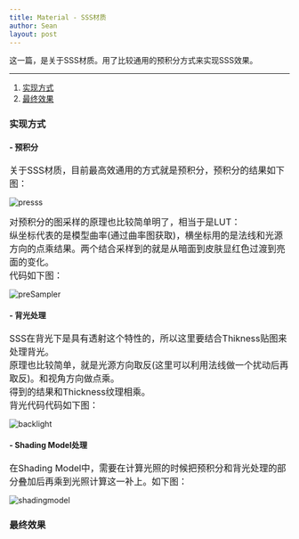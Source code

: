 ```yaml
---
title: Material - SSS材质
author: Sean
layout: post
---
```

这一篇，是关于SSS材质。用了比较通用的预积分方式来实现SSS效果。

****



1. [实现方式](#实现方式)
2. [最终效果](#最终效果)

### 实现方式
#### - 预积分
<font size="3">
  关于SSS材质，目前最高效通用的方式就是预积分，预积分的结果如下图：
</font>

  ![presss](https://user-images.githubusercontent.com/106949238/175059430-e150cf10-cc81-49bf-8861-81bdfc468db9.png)
  
<font size="3">
    对预积分的图采样的原理也比较简单明了，相当于是LUT：<br>
    纵坐标代表的是模型曲率(通过曲率图获取)，横坐标用的是法线和光源方向的点乘结果。两个结合采样到的就是从暗面到皮肤显红色过渡到亮面的变化。<br>
    代码如下图：<br>
</font>

  ![preSampler](https://user-images.githubusercontent.com/106949238/175062992-932ddb04-e045-4e69-9ea8-92ed9a0c240e.png)

#### - 背光处理
<font size="3">
  SSS在背光下是具有透射这个特性的，所以这里要结合Thikness贴图来处理背光。<br>
  原理也比较简单，就是光源方向取反(这里可以利用法线做一个扰动后再取反)。和视角方向做点乘。<br>
  得到的结果和Thickness纹理相乘。<br>
  背光代码代码如下图：<br>
</font>

  ![backlight](https://user-images.githubusercontent.com/106949238/175064074-7e15dafe-8167-4255-b8e7-cf4a9f66516d.png)

#### - Shading Model处理
<font size="3">
  在Shading Model中，需要在计算光照的时候把预积分和背光处理的部分叠加后再乘到光照计算这一补上。如下图：<br>
</font>

  ![shadingmodel](https://user-images.githubusercontent.com/106949238/175064903-f2df791f-ec38-4172-a994-00a9fd904251.png)

### 最终效果

<html>
  <script src="https://cdn.jsdelivr.net/npm/before-after-slider@1.0.0/dist/slider.bundle.js"></script>
</html>

<div id="Slider-Front" align="left"></div>
<script>
  new SliderBar({
    el: '#Slider-Front',            // The container, required
    beforeImg: '/assets/images/sss/front.jpg',  // before image, required
    afterImg: '/assets/images/sss/front-sss.jpg',    // after image, required
    width: "430px",               // slide-wrap width, default 100%
    height: "550px",            // slide-wrap height, default image-height
    line: true,                 // Dividing line, default true
    lineColor: "rgba(1,1,1,0.5)" // Dividing line color, default rgba(0,0,0,0.5)
  });
</script>
<br>
<div id="Slider-Back" align="left"></div>
<script>
  new SliderBar({
    el: '#Slider-Back',            // The container, required
    beforeImg: '/assets/images/sss/back.jpg',  // before image, required
    afterImg: '/assets/images/sss/back-sss.jpg',    // after image, required
    width: "430px",               // slide-wrap width, default 100%
    height: "550px",            // slide-wrap height, default image-height
    line: true,                 // Dividing line, default true
    lineColor: "rgba(1,1,1,0.5)" // Dividing line color, default rgba(0,0,0,0.5)
  });
</script>
